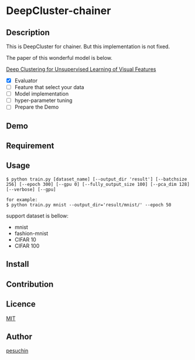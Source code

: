 DeepCluster-chainer
====


## Description

This is DeepCluster for chainer. But this implementation is not fixed.

The paper of this wonderful model is below.

[Deep Clustering for Unsupervised Learning of Visual Features](https://arxiv.org/abs/1807.05520)

- [x] Evaluator
- [ ] Feature that select your data 
- [ ] Model implementation
- [ ] hyper-parameter tuning
- [ ] Prepare the Demo

## Demo

## Requirement

## Usage

```
$ python train.py [dataset_name] [--output_dir 'result'] [--batchsize 256] [--epoch 300] [--gpu 0] [--fully_output_size 100] [--pca_dim 128] [--verbose] [--gpu]

for example:
$ python train.py mnist --output_dir='result/mnist/' --epoch 50
```

support dataset is bellow:

- mnist
- fashion-mnist
- CIFAR 10
- CIFAR 100

## Install

## Contribution

## Licence

[MIT](https://github.com/tcnksm/tool/blob/master/LICENCE)

## Author

[pesuchin](https://github.com/pesuchin)

